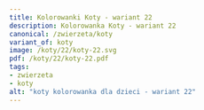 ```yaml
---
title: Kolorowanki Koty - wariant 22
description: Kolorowanka Koty - wariant 22
canonical: /zwierzeta/koty
variant_of: koty
image: /koty/22/koty-22.svg
pdf: /koty/22/koty-22.pdf
tags:
- zwierzeta
- koty
alt: "koty kolorowanka dla dzieci - wariant 22"
---
```

